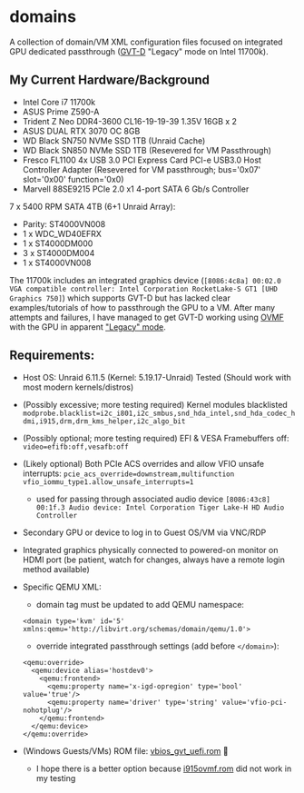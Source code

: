 # domains
A collection of domain/VM XML configuration files focused on integrated GPU dedicated passthrough ([GVT-D](https://github.com/intel/gvt-linux/wiki) "Legacy" mode on Intel 11700k).

## My Current Hardware/Background
- Intel Core i7 11700k
- ASUS Prime Z590-A
- Trident Z Neo DDR4-3600 CL16-19-19-39 1.35V 16GB x 2
- ASUS DUAL RTX 3070 OC 8GB
- WD Black SN750 NVMe SSD 1TB (Unraid Cache)
- WD Black SN850 NVMe SSD 1TB (Resevered for VM Passthrough)
- Fresco FL1100 4x USB 3.0 PCI Express Card PCI-e USB3.0 Host Controller Adapter (Resevered for VM passthrough; bus='0x07' slot='0x00' function='0x0)
- Marvell 88SE9215 PCIe 2.0 x1 4-port SATA 6 Gb/s Controller

7 x 5400 RPM SATA 4TB (6+1 Unraid Array):
- Parity: ST4000VN008
- 1 x WDC_WD40EFRX
- 1 x ST4000DM000
- 3 x ST4000DM004
- 1 x ST4000VN008

The 11700k includes an integrated graphics device (`[8086:4c8a] 00:02.0 VGA compatible controller: Intel Corporation RocketLake-S GT1 [UHD Graphics 750]`) which supports GVT-D but has lacked clear examples/tutorials of how to passthrough the GPU to a VM. After many attempts and failures, I have managed to get GVT-D working using [OVMF](https://github.com/tianocore/tianocore.github.io/wiki/OVMF) with the GPU in apparent ["Legacy" mode](https://github.com/qemu/qemu/blob/master/docs/igd-assign.txt).

## Requirements:
- Host OS: Unraid 6.11.5 (Kernel: 5.19.17-Unraid) Tested (Should work with most modern kernels/distros)
- (Possibly excessive; more testing required) Kernel modules blacklisted `modprobe.blacklist=i2c_i801,i2c_smbus,snd_hda_intel,snd_hda_codec_hdmi,i915,drm,drm_kms_helper,i2c_algo_bit`
- (Possibly optional; more testing required) EFI & VESA Framebuffers off: `video=efifb:off,vesafb:off`
- (Likely optional) Both PCIe ACS overrides and allow VFIO unsafe interrupts: `pcie_acs_override=downstream,multifunction vfio_iommu_type1.allow_unsafe_interrupts=1 `
  - used for passing through associated audio device `[8086:43c8] 00:1f.3 Audio device: Intel Corporation Tiger Lake-H HD Audio Controller`
- Secondary GPU or device to log in to Guest OS/VM via VNC/RDP
- Integrated graphics physically connected to powered-on monitor on HDMI port (be patient, watch for changes, always have a remote login method available)
- Specific QEMU XML:
  - domain tag must be updated to add QEMU namespace:
  ```
  <domain type='kvm' id='5' xmlns:qemu='http://libvirt.org/schemas/domain/qemu/1.0'>
  ```
  - override integrated passthrough settings (add before `</domain>`):
  ```
  <qemu:override>
    <qemu:device alias='hostdev0'>
      <qemu:frontend>
        <qemu:property name='x-igd-opregion' type='bool' value='true'/>
        <qemu:property name='driver' type='string' value='vfio-pci-nohotplug'/>
      </qemu:frontend>
    </qemu:device>
  </qemu:override>
  ```

- (Windows Guests/VMs) ROM file: [vbios_gvt_uefi.rom](https://web.archive.org/web/20201020144354/http://120.25.59.132:3000/vbios_gvt_uefi.rom) :grimacing:
  - I hope there is a better option because [i915ovmf.rom](https://github.com/patmagauran/i915ovmfPkg) did not work in my testing
